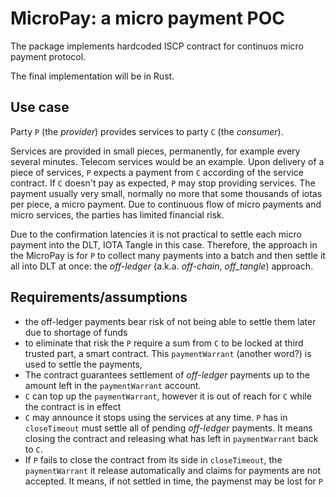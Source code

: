 # MicroPay: a micro payment POC

The package implements hardcoded ISCP contract for continuos micro payment protocol.

The final implementation will be in Rust.

## Use case
Party `P` (the _provider_) provides services to party `C` (the _consumer_). 

Services are provided in small pieces, permanently, for example every several minutes. Telecom services
would be an example. Upon delivery of a piece of services, `P` expects a payment from `C` according of 
the service contract. If `C` doesn't pay as expected, `P` may stop providing services. 
The payment usually very small, normally no more that some thousands of iotas per piece, a micro payment.
Due to continuous flow of micro payments and micro services, the parties has limited financial risk.

Due to the confirmation latencies it is not practical to settle each micro payment
into the DLT, IOTA Tangle in this case. Therefore, the approach in the MicroPay is for `P` to collect many payments 
into a batch and then settle it all into DLT at once: the _off-ledger_ (a.k.a. _off-chain_, _off_tangle_) approach.  

## Requirements/assumptions
* the off-ledger payments bear risk of not being able to settle them later due to shortage of funds
* to eliminate that risk the `P` require a sum from `C` to be locked at third trusted part, 
a smart contract. This `paymentWarrant` (another word?) is used to settle the payments, 
* The contract guarantees settlement of _off-ledger_ payments up to the amount left in the `paymentWarrant`
account.
* `C` can top up the `paymentWarrant`, however it is out of reach for `C` while the contract is in effect
* `C` may announce it stops using the services at any time. `P` has in `closeTimeout` must settle all of pending
_off-ledger_ payments. It means closing the contract and releasing what has left in `paymentWarrant` back to `C`.
* If `P` fails to close the contract from its side in `closeTimeout`, the `paymentWarrant` it release automatically
and claims for payments are not accepted. It means, if not settled in time, the paymenst may be lost for `P` 

